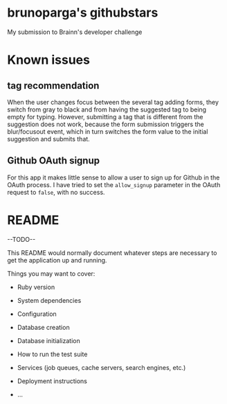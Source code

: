 # brunoparga's githubstars

My submission to Brainn's developer challenge

# Known issues

## tag recommendation

When the user changes focus between the several tag adding forms, they switch
from gray to black and from having the suggested tag to being empty for typing.
However, submitting a tag that is different from the suggestion does not work,
because the form submission triggers the blur/focusout event, which in turn
switches the form value to the initial suggestion and submits that.

## Github OAuth signup

For this app it makes little sense to allow a user to sign up for Github in the
OAuth process. I have tried to set the `allow_signup` parameter in the OAuth
request to `false`, with no success.

# README

--TODO--

This README would normally document whatever steps are necessary to get the
application up and running.

Things you may want to cover:

* Ruby version

* System dependencies

* Configuration

* Database creation

* Database initialization

* How to run the test suite

* Services (job queues, cache servers, search engines, etc.)

* Deployment instructions

* ...
